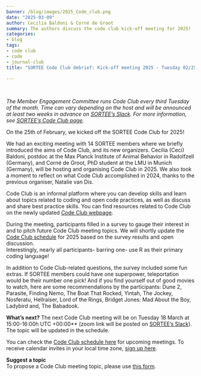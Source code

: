 ```yaml
---
banner: /blog/images/2025_Code_club.png
date: "2025-03-09"  
author: Cecilia Baldoni & Corné de Groot
summary: The authors discuss the code club kick-off meeting for 2025!
categories:
- blog
tags: 
- code club
- code
- journal-club
title: "SORTEE Code Club debrief: Kick-off meeting 2025 - Tuesday 02/25"

---
```

&nbsp;

*The Member Engagement Committee runs Code Club every third Tuesday of the month. Time can vary depending on the host and will be announced at least two weeks in advance on [SORTEE’s Slack](https://www.sortee.org/join/). For more information, see [SORTEE’s Code Club page](https://www.sortee.org/code_club/).*  
  
On the 25th of February, we kicked off the SORTEE Code Club for 2025!  
  
We had an exciting meeting with 14 SORTEE members where we briefly introduced the aims of Code Club, and its new organizers. Cecilia (Ceci) Baldoni, postdoc at the Max Planck Institute of Animal Behavior in Radolfzell (Germany), and Corné de Groot, PhD student at the LMU in Munich (Germany), will be hosting and organising Code Club in 2025. We also took a moment to reflect on what Code Club accomplished in 2024, thanks to the previous organiser, Natalie van Dis.   
  
Code Club is an informal platform where you can develop skills and learn about topics related to coding and open code practices, as well as discuss and share best practice skills. You can find resources related to Code Club on the newly updated [Code Club webpage](https://www.sortee.org/code_club/). 
  
During the meeting,  participants filled in a survey to gauge their interest in and to pitch future Code Club meeting topics. We will shortly update the [Code Club schedule](https://docs.google.com/spreadsheets/d/1rOOOE7ghPduwtFftG0DJJf0DXVigAdcmQ0xdEwbKQXo/edit?gid=1671163307#gid=1671163307) for 2025 based on the survey results and open discussion.  
Interestingly, nearly all participants- barring one- use R as their primary coding language!  
  
In addition to Code Club-related questions, the survey included some fun extras.  If SORTEE members could have one superpower, teleportation would be their number one pick! And if you find yourself out of good movies to watch, here are some recommendations by the participants: Dune 2, Parasite, Finding Nemo, The Boat That Rocked, Yintah, The Jockey, Nosferatu, Hellraiser, Lord of the Rings, Bridget Jones: Mad About the Boy, Ladybird and, The Babadook.   
  
**What’s next?**
The next Code Club meeting will be on Tuesday 18 March at 15:00-16:00h UTC +00:00** (zoom link will be posted on [SORTEE’s Slack](https://www.sortee.org/join/)). The topic will be updated in the schedule.  
  
You can check the [Code Club schedule here](https://docs.google.com/spreadsheets/d/1rOOOE7ghPduwtFftG0DJJf0DXVigAdcmQ0xdEwbKQXo/edit?usp=sharing) for upcoming meetings. To receive calendar invites in your local time zone, [sign up here](https://forms.gle/yKrEm6xAKZtom5kt7).  
  
**Suggest a topic**  
To propose a Code Club meeting topic, please use [this form](https://forms.gle/eZy81dUymiZNJetu8).  
  

